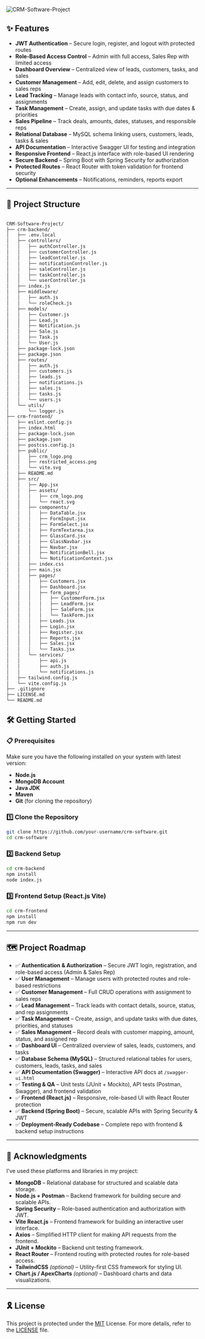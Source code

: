 ![CRM-Software-Project](https://socialify.git.ci/vippium/CRM-Software-Project/image?custom_language=Vite&description=1&font=Jost&language=1&name=1&pattern=Transparent&theme=Auto)

## ✨ Features

- **JWT Authentication** – Secure login, register, and logout with protected routes
- **Role-Based Access Control** – Admin with full access, Sales Rep with limited access
- **Dashboard Overview** – Centralized view of leads, customers, tasks, and sales
- **Customer Management** – Add, edit, delete, and assign customers to sales reps
- **Lead Tracking** – Manage leads with contact info, source, status, and assignments
- **Task Management** – Create, assign, and update tasks with due dates & priorities
- **Sales Pipeline** – Track deals, amounts, dates, statuses, and responsible reps
- **Relational Database** – MySQL schema linking users, customers, leads, tasks & sales
- **API Documentation** – Interactive Swagger UI for testing and integration
- **Responsive Frontend** – React.js interface with role-based UI rendering
- **Secure Backend** – Spring Boot with Spring Security for authorization
- **Protected Routes** – React Router with token validation for frontend security
- **Optional Enhancements** – Notifications, reminders, reports export

---

## 📁 Project Structure

```sh

CRM-Software-Project/
├── crm-backend/
│   ├── .env.local
│   ├── controllers/
│   │   ├── authController.js
│   │   ├── customerController.js
│   │   ├── leadController.js
│   │   ├── notificationController.js
│   │   ├── saleController.js
│   │   ├── taskController.js
│   │   └── userController.js
│   ├── index.js
│   ├── middleware/
│   │   ├── auth.js
│   │   └── roleCheck.js
│   ├── models/
│   │   ├── Customer.js
│   │   ├── Lead.js
│   │   ├── Notification.js
│   │   ├── Sale.js
│   │   ├── Task.js
│   │   └── User.js
│   ├── package-lock.json
│   ├── package.json
│   ├── routes/
│   │   ├── auth.js
│   │   ├── customers.js
│   │   ├── leads.js
│   │   ├── notifications.js
│   │   ├── sales.js
│   │   ├── tasks.js
│   │   └── users.js
│   └── utils/
│       └── logger.js
├── crm-frontend/
│   ├── eslint.config.js
│   ├── index.html
│   ├── package-lock.json
│   ├── package.json
│   ├── postcss.config.js
│   ├── public/
│   │   ├── crm_logo.png
│   │   ├── restricted_access.png
│   │   └── vite.svg
│   ├── README.md
│   ├── src/
│   │   ├── App.jsx
│   │   ├── assets/
│   │   │   ├── crm_logo.png
│   │   │   └── react.svg
│   │   ├── components/
│   │   │   ├── DataTable.jsx
│   │   │   ├── FormInput.jsx
│   │   │   ├── FormSelect.jsx
│   │   │   ├── FormTextarea.jsx
│   │   │   ├── GlassCard.jsx
│   │   │   ├── GlassNavbar.jsx
│   │   │   ├── Navbar.jsx
│   │   │   ├── NotificationBell.jsx
│   │   │   └── NotificationContext.jsx
│   │   ├── index.css
│   │   ├── main.jsx
│   │   ├── pages/
│   │   │   ├── Customers.jsx
│   │   │   ├── Dashboard.jsx
│   │   │   ├── form_pages/
│   │   │   │   ├── CustomerForm.jsx
│   │   │   │   ├── LeadForm.jsx
│   │   │   │   ├── SaleForm.jsx
│   │   │   │   └── TaskForm.jsx
│   │   │   ├── Leads.jsx
│   │   │   ├── Login.jsx
│   │   │   ├── Register.jsx
│   │   │   ├── Reports.jsx
│   │   │   ├── Sales.jsx
│   │   │   └── Tasks.jsx
│   │   └── services/
│   │       ├── api.js
│   │       ├── auth.js
│   │       └── notifications.js
│   ├── tailwind.config.js
│   └── vite.config.js
├── .gitignore
├── LICENSE.md
└── README.md


```

## 🛠️ Getting Started

### 📋 Prerequisites  
Make sure you have the following installed on your system with latest version:  
- **Node.js**
- **MongoDB Account**
- **Java JDK** 
- **Maven** 
- **Git** (for cloning the repository)

### 1️⃣ Clone the Repository  
```sh
git clone https://github.com/your-username/crm-software.git
cd crm-software
```

### 2️⃣ Backend Setup
```sh
cd crm-backend
npm install
node index.js
```

### 3️⃣ Frontend Setup (React.js Vite)
```sh
cd crm-frontend
npm install
npm run dev
```
---

## 🗺️ Project Roadmap  

- ✅ **Authentication & Authorization** – Secure JWT login, registration, and role-based access (Admin & Sales Rep)  
- ✅ **User Management** – Manage users with protected routes and role-based restrictions  
- ✅ **Customer Management** – Full CRUD operations with assignment to sales reps  
- ✅ **Lead Management** – Track leads with contact details, source, status, and rep assignments  
- ✅ **Task Management** – Create, assign, and update tasks with due dates, priorities, and statuses  
- ✅ **Sales Management** – Record deals with customer mapping, amount, status, and assigned rep  
- ✅ **Dashboard UI** – Centralized overview of sales, leads, customers, and tasks  
- ✅ **Database Schema (MySQL)** – Structured relational tables for users, customers, leads, tasks, and sales  
- ✅ **API Documentation (Swagger)** – Interactive API docs at `/swagger-ui.html`  
- ✅ **Testing & QA** – Unit tests (JUnit + Mockito), API tests (Postman, Swagger), and frontend validation  
- ✅ **Frontend (React.js)** – Responsive, role-based UI with React Router protection  
- ✅ **Backend (Spring Boot)** – Secure, scalable APIs with Spring Security & JWT  
- ✅ **Deployment-Ready Codebase** – Complete repo with frontend & backend setup instructions  

---

## 🙌 Acknowledgments  

I've used these platforms and libraries in my project:  

- **MongoDB** – Relational database for structured and scalable data storage.  
- **Node.js + Postman** – Backend framework for building secure and scalable APIs.  
- **Spring Security** – Role-based authentication and authorization with JWT.  
- **Vite React.js** – Frontend framework for building an interactive user interface.  
- **Axios** – Simplified HTTP client for making API requests from the frontend.   
- **JUnit + Mockito** – Backend unit testing framework.  
- **React Router** – Frontend routing with protected routes for role-based access.  
- **TailwindCSS** *(optional)* – Utility-first CSS framework for styling UI.  
- **Chart.js / ApexCharts** *(optional)* – Dashboard charts and data visualizations.  

---

## 🎗 License  

This project is protected under the [MIT](https://choosealicense.com/licenses/mit/) License. For more details, refer to the [LICENSE]([./LICENSE](https://github.com/vippium/CRM-Software-Project/blob/master/LICENSE.md)) file.  
